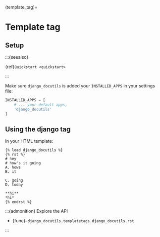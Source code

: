(template_tag)=

# Template tag

## Setup

:::{seealso}

{ref}`Quickstart <quickstart>`

:::

Make sure `django_docutils` is added your `INSTALLED_APPS` in your settings file:

```python
INSTALLED_APPS = [
    # ... your default apps,
    'django_docutils'
]
```

## Using the django tag

In your HTML template:

```django
{% load django_docutils %}
{% rst %}
# hey
# how's it going
A. hows
B. it

C. going
D. today

**hi**
*hi*
{% endrst %}
```

:::{admonition} Explore the API

- {func}`~django_docutils.templatetags.django_docutils.rst`

:::
